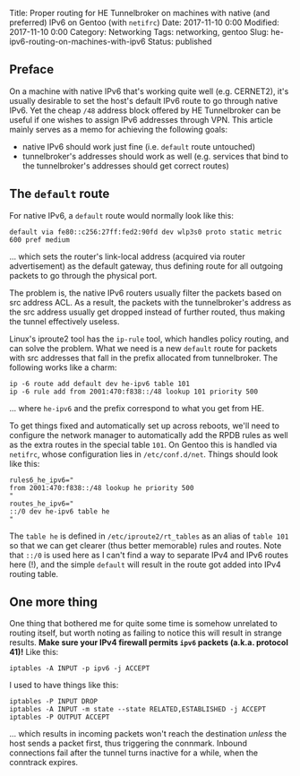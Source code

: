 Title: Proper routing for HE Tunnelbroker on machines with native (and preferred) IPv6 on Gentoo (with `netifrc`)
Date: 2017-11-10 0:00
Modified: 2017-11-10 0:00
Category: Networking
Tags: networking, gentoo
Slug: he-ipv6-routing-on-machines-with-ipv6
Status: published

## Preface

On a machine with native IPv6 that's working quite well (e.g. CERNET2),
it's usually desirable to set the host's default IPv6 route to go through
native IPv6. Yet the cheap `/48` address block offered by HE Tunnelbroker
can be useful if one wishes to assign IPv6 addresses through VPN. This
article mainly serves as a memo for achieving the following goals:

 - native IPv6 should work just fine (i.e. `default` route untouched)
 - tunnelbroker's addresses should work as well (e.g. services that bind to the tunnelbroker's addresses should get correct routes)

## The `default` route

For native IPv6, a `default` route would normally look like this:

    default via fe80::c256:27ff:fed2:90fd dev wlp3s0 proto static metric 600 pref medium

... which sets the router's link-local address (acquired via router advertisement)
as the default gateway, thus defining route for all outgoing packets to go through the
physical port.

The problem is, the native IPv6 routers usually filter the packets based on src address ACL.
As a result, the packets with the tunnelbroker's address as the src address usually get dropped
instead of further routed, thus making the tunnel effectively useless.

Linux's iproute2 tool has the `ip-rule` tool, which handles policy routing, and can solve the
problem. What we need is a new `default` route for packets with src addresses that fall in
the prefix allocated from tunnelbroker. The following works like a charm:

    ip -6 route add default dev he-ipv6 table 101
    ip -6 rule add from 2001:470:f838::/48 lookup 101 priority 500

... where `he-ipv6` and the prefix correspond to what you get from HE.

To get things fixed and automatically set up across reboots, we'll need to configure the network
manager to automatically add the RPDB rules as well as the extra routes in the special table `101`.
On Gentoo this is handled via `netifrc`, whose configuration lies in `/etc/conf.d/net`. Things should
look like this:

    rules6_he_ipv6="
    from 2001:470:f838::/48 lookup he priority 500
    "
    routes_he_ipv6="
    ::/0 dev he-ipv6 table he
    "

The `table he` is defined in `/etc/iproute2/rt_tables` as an alias of `table 101` so that we can get
clearer (thus better memorable) rules and routes. Note that `::/0` is used here as I can't find a way
to separate IPv4 and IPv6 routes here (!), and the simple `default` will result in the route got added
into IPv4 routing table.

## One more thing

One thing that bothered me for quite some time is somehow unrelated to routing itself, but worth noting
as failing to notice this will result in strange results. **Make sure your IPv4 firewall permits `ipv6`
packets (a.k.a. protocol 41)!** Like this:

    iptables -A INPUT -p ipv6 -j ACCEPT

I used to have things like this:

    iptables -P INPUT DROP
    iptables -A INPUT -m state --state RELATED,ESTABLISHED -j ACCEPT
    iptables -P OUTPUT ACCEPT

... which results in incoming packets won't reach the destination *unless* the host sends a packet first,
thus triggering the connmark. Inbound connections fail after the tunnel turns inactive for a while, when
the conntrack expires.
